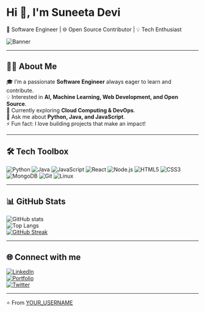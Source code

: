 # Hi 👋, I'm Suneeta Devi 
🚀 Software Engineer | 🌐 Open Source Contributor | 💡 Tech Enthusiast  

![Banner](https://github.com/SuneetaDevi/SuneetaDevi/issues/1#issue-3349767698)

---

## 👨‍💻 About Me
🎓 I’m a passionate **Software Engineer** always eager to learn and contribute.  
💡 Interested in **AI, Machine Learning, Web Development, and Open Source**.  
🌱 Currently exploring **Cloud Computing & DevOps**.  
💬 Ask me about **Python, Java, and JavaScript**.  
⚡ Fun fact: I love building projects that make an impact!  

---

## 🛠 Tech Toolbox
![Python](https://img.shields.io/badge/Python-3776AB?style=for-the-badge&logo=python&logoColor=white)
![Java](https://img.shields.io/badge/Java-ED8B00?style=for-the-badge&logo=java&logoColor=white)
![JavaScript](https://img.shields.io/badge/JavaScript-F7DF1E?style=for-the-badge&logo=javascript&logoColor=black)
![React](https://img.shields.io/badge/React-20232A?style=for-the-badge&logo=react&logoColor=61DAFB)
![Node.js](https://img.shields.io/badge/Node.js-339933?style=for-the-badge&logo=nodedotjs&logoColor=white)
![HTML5](https://img.shields.io/badge/HTML5-E34F26?style=for-the-badge&logo=html5&logoColor=white)
![CSS3](https://img.shields.io/badge/CSS3-1572B6?style=for-the-badge&logo=css3&logoColor=white)
![MongoDB](https://img.shields.io/badge/MongoDB-4EA94B?style=for-the-badge&logo=mongodb&logoColor=white)
![Git](https://img.shields.io/badge/Git-F05032?style=for-the-badge&logo=git&logoColor=white)
![Linux](https://img.shields.io/badge/Linux-FCC624?style=for-the-badge&logo=linux&logoColor=black)

---

## 📊 GitHub Stats
![GitHub stats](https://github-readme-stats.vercel.app/api?username=YOUR_USERNAME&show_icons=true&theme=radical)  
![Top Langs](https://github-readme-stats.vercel.app/api/top-langs/?username=YOUR_USERNAME&layout=compact&theme=radical)  
[![GitHub Streak](https://streak-stats.demolab.com?user=YOUR_USERNAME&theme=radical)](https://git.io/streak-stats)

---

## 🌐 Connect with me
[![LinkedIn](https://img.shields.io/badge/LinkedIn-0A66C2?style=for-the-badge&logo=linkedin&logoColor=white)](https://linkedin.com/in/YOUR_PROFILE)  
[![Portfolio](https://img.shields.io/badge/Portfolio-000000?style=for-the-badge&logo=react&logoColor=white)](https://your-portfolio-link.com)  
[![Twitter](https://img.shields.io/badge/Twitter-1DA1F2?style=for-the-badge&logo=twitter&logoColor=white)](https://twitter.com/YOUR_PROFILE)  

---

⭐️ From [YOUR_USERNAME](https://github.com/YOUR_USERNAME)
